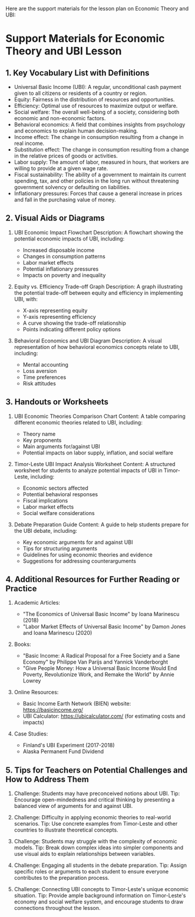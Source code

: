 Here are the support materials for the lesson plan on Economic Theory and UBI:

# Support Materials for Economic Theory and UBI Lesson

## 1. Key Vocabulary List with Definitions

- Universal Basic Income (UBI): A regular, unconditional cash payment given to all citizens or residents of a country or region.
- Equity: Fairness in the distribution of resources and opportunities.
- Efficiency: Optimal use of resources to maximize output or welfare.
- Social welfare: The overall well-being of a society, considering both economic and non-economic factors.
- Behavioral economics: A field that combines insights from psychology and economics to explain human decision-making.
- Income effect: The change in consumption resulting from a change in real income.
- Substitution effect: The change in consumption resulting from a change in the relative prices of goods or activities.
- Labor supply: The amount of labor, measured in hours, that workers are willing to provide at a given wage rate.
- Fiscal sustainability: The ability of a government to maintain its current spending, tax, and other policies in the long run without threatening government solvency or defaulting on liabilities.
- Inflationary pressures: Forces that cause a general increase in prices and fall in the purchasing value of money.

## 2. Visual Aids or Diagrams

1. UBI Economic Impact Flowchart
   Description: A flowchart showing the potential economic impacts of UBI, including:
   - Increased disposable income
   - Changes in consumption patterns
   - Labor market effects
   - Potential inflationary pressures
   - Impacts on poverty and inequality

2. Equity vs. Efficiency Trade-off Graph
   Description: A graph illustrating the potential trade-off between equity and efficiency in implementing UBI, with:
   - X-axis representing equity
   - Y-axis representing efficiency
   - A curve showing the trade-off relationship
   - Points indicating different policy options

3. Behavioral Economics and UBI Diagram
   Description: A visual representation of how behavioral economics concepts relate to UBI, including:
   - Mental accounting
   - Loss aversion
   - Time preferences
   - Risk attitudes

## 3. Handouts or Worksheets

1. UBI Economic Theories Comparison Chart
   Content: A table comparing different economic theories related to UBI, including:
   - Theory name
   - Key proponents
   - Main arguments for/against UBI
   - Potential impacts on labor supply, inflation, and social welfare

2. Timor-Leste UBI Impact Analysis Worksheet
   Content: A structured worksheet for students to analyze potential impacts of UBI in Timor-Leste, including:
   - Economic sectors affected
   - Potential behavioral responses
   - Fiscal implications
   - Labor market effects
   - Social welfare considerations

3. Debate Preparation Guide
   Content: A guide to help students prepare for the UBI debate, including:
   - Key economic arguments for and against UBI
   - Tips for structuring arguments
   - Guidelines for using economic theories and evidence
   - Suggestions for addressing counterarguments

## 4. Additional Resources for Further Reading or Practice

1. Academic Articles:
   - "The Economics of Universal Basic Income" by Ioana Marinescu (2018)
   - "Labor Market Effects of Universal Basic Income" by Damon Jones and Ioana Marinescu (2020)

2. Books:
   - "Basic Income: A Radical Proposal for a Free Society and a Sane Economy" by Philippe Van Parijs and Yannick Vanderborght
   - "Give People Money: How a Universal Basic Income Would End Poverty, Revolutionize Work, and Remake the World" by Annie Lowrey

3. Online Resources:
   - Basic Income Earth Network (BIEN) website: https://basicincome.org/
   - UBI Calculator: https://ubicalculator.com/ (for estimating costs and impacts)

4. Case Studies:
   - Finland's UBI Experiment (2017-2018)
   - Alaska Permanent Fund Dividend

## 5. Tips for Teachers on Potential Challenges and How to Address Them

1. Challenge: Students may have preconceived notions about UBI.
   Tip: Encourage open-mindedness and critical thinking by presenting a balanced view of arguments for and against UBI.

2. Challenge: Difficulty in applying economic theories to real-world scenarios.
   Tip: Use concrete examples from Timor-Leste and other countries to illustrate theoretical concepts.

3. Challenge: Students may struggle with the complexity of economic models.
   Tip: Break down complex ideas into simpler components and use visual aids to explain relationships between variables.

4. Challenge: Engaging all students in the debate preparation.
   Tip: Assign specific roles or arguments to each student to ensure everyone contributes to the preparation process.

5. Challenge: Connecting UBI concepts to Timor-Leste's unique economic situation.
   Tip: Provide ample background information on Timor-Leste's economy and social welfare system, and encourage students to draw connections throughout the lesson.